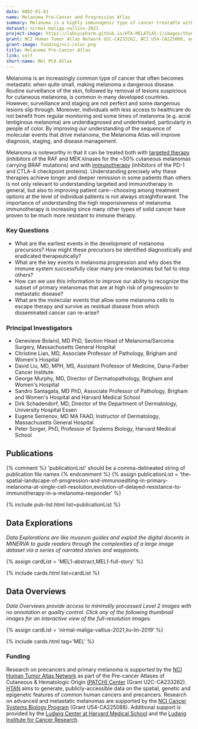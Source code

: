```yaml
---
date: 0002-01-01
name: Melanoma Pre-Cancer and Progression Atlas
summary: Melanoma is a highly immunogenic type of cancer treatable with minor surgery when localized to superficial layers of the skin but potentially lethal when it invades deep into the dermis and metastasizes. The Melanoma Pre-Cancer and Progression Atlas aims to identify the earliest molecular changes in pre-cancer and determine the sequence of events that ultimately leads to disseminated disease. This work is a component of the National Cancer Institute [Human Tumor Atlas Network (HTAN)](https://www.cancer.gov/research/key-initiatives/moonshot-cancer-initiative/implementation/human-tumor-atlas)(a [Cancer Moonshot Initiative](https://www.cancer.gov/research/key-initiatives/moonshot-cancer-initiative)) and [Cancer Systems Biology Program](https://csbconsortium.org/).
dataset: nirmal-maliga-vallius-2021
project-image: https://labsyspharm.github.io/HTA-MELATLAS-1/images/thumbnail-MEL1-abstract.jpg
grant: NCI Human Tumor Atlas Network U2C-CA233262, NCI U54-CA225088, and the Ludwig Cancer Research Foundation
grant-image: funding/nci-color.png
title: Melanoma Pre-Cancer Atlas
link: self
short-name: Mel PCA Atlas
---
```


Melanoma is an increasingly common type of cancer that often becomes metastatic when quite small, making melanoma a dangerous disease. Routine surveillance of the skin, followed by removal of lesions suspicious for cutaneous melanoma, is common in many developed countries. However, surveillance and staging are not perfect and some dangerous lesions slip through. Moreover, individuals with less access to healthcare do not benefit from regular monitoring and some times of melanoma (e.g. acral lentiginous melanoma) are underdiagnosed and undertreated, particularly in people of color. By improving our understanding of the sequence of molecular events that drive melanoma, the Melanoma Atlas will improve diagnosis, staging, and disease management.

Melanoma is noteworthy in that it can be treated both with [targeted therapy](https://www.nejm.org/doi/full/10.1056/NEJMoa1406037) (inhibitors of the RAF and MEK kinases for the ~50% cutaneous melanomas carrying BRAF mutations) and with [immunotherapy](https://www.nejm.org/doi/full/10.1056/nejmoa1302369) (inhibitors of the PD-1 and CTLA-4 checkpoint proteins). Understanding precisely why these therapies achieve longer and deeper remission in some patients than others is not only relevant to understanding targeted and immunotherapy in general, but also to improving patient care--choosing among treatment options at the level of individual patients is not always straightforward. The importance of understanding the high responsiveness of melanoma immunotherapy is increasing since many other types of solid cancer have proven to be much more resistant to immune therapy.

### Key Questions
* What are the earliest events in the development of melanoma precursors? How might these precursors be identified diagnostically and eradicated therapeutically?
* What are the key events in melanoma progression and why does the immune system successfully clear many pre-melanomas but fail to stop others?
* How can we use this information to improve our ability to recognize the subset of primary melanomas that are at high risk of progression to metastatic disease?
* What are the molecular events that allow some melanoma cells to escape therapy and survive as residual disease from which disseminated cancer can re-arise?

### Principal Investigators
* Genevieve Boland, MD PhD, Section Head of Melanoma/Sarcoma Surgery, Massachusetts General Hospital
* Christine Lian, MD, Associate Professor of Pathology, Brigham and Women's Hospital
* David Liu, MD, MPH, MS, Assistant Professor of Medicine, Dana-Farber Cancer Institute
* George Murphy, MD, Director of Dermatopathology, Brigham and Women's Hospital
* Sandro Santagata, MD PhD, Associate Professor of Pathology, Brigham and Women's Hospital and Harvard Medical School
* Dirk Schadendorf, MD, Director of the Department of Dermatology, University Hospital Essen
* Eugene Semenov, MD MA FAAD, Instructor of Dermatology, Massachusetts General Hospital
* Peter Sorger, PhD, Professor of Systems Biology, Harvard Medical School

## Publications
{% comment %}
  'publicationList' should be a comma-delineated string of publication file names
{% endcomment %}
{% assign publicationList = 'the-spatial-landscape-of-progression-and-immunoediting-in-primary-melanoma-at-single-cell-resolution,evolution-of-delayed-resistance-to-immunotherapy-in-a-melanoma-responder' %}

{% include pub-list.html list=publicationList %}

## Data Explorations
*Data Explorations are like museum guides and exploit the digital docents in MINERVA to guide readers through the complexities of a large image dataset via a series of narrated stories and waypoints.*

{% assign cardList = 'MEL1-abstract,MEL1-full-story' %}

{% include cards.html list=cardList %}

## Data Overviews
*Data Overviews provide access to minimally processed Level 2 images with no annotation or quality control. Click any of the following thumbnail images for an interactive view of the full-resolution images.*

{% assign cardList = 'nirmal-maliga-vallius-2021,liu-lin-2019' %}

{% include cards.html tag='MEL' %}

### Funding
Research on precancers and primary melanoma is supported by the [NCI Human Tumor Atlas Network](https://www.cancer.gov/research/key-initiatives/moonshot-cancer-initiative/implementation/human-tumor-atlas) as part of the Pre-cancer Atlases of Cutaneous & Hematologic Origin [(PATCH) Center](https://humantumoratlas.org/hta7) (Grant U2C-CA233262). [HTAN](https://doi.org/10.1016/j.cell.2020.03.053) aims to generate, publicly-accessible data on the spatial, genetic and epigenetic features of common human cancers and precancers. Research on advanced and metastatic melanomas are supported by the [NCI Cancer Systems Biology Program](https://csbconsortium.org/) (Grant U54-CA225088). Additional support is provided by the [Ludwig Center at Harvard Medical School](https://ludwigcenter.hms.harvard.edu/) and the [Ludwig Institute for Cancer Research](https://www.ludwigcancerresearch.org/).
